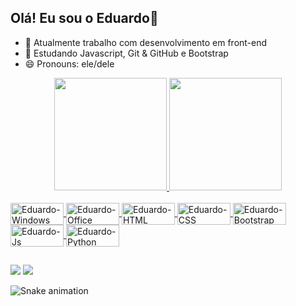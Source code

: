 ## Olá! Eu sou o Eduardo👋

- 🔭 Atualmente trabalho com desenvolvimento em front-end
- 🌱 Estudando Javascript, Git & GitHub e Bootstrap
- 😄 Pronouns: ele/dele

<div align="center">
  <a href="https://github.com/rafaballerini">
  <img height="180em" src="https://github-readme-stats.vercel.app/api?username=eduardoalmeida82&show_icons=true&theme=radical&include_all_commits=true&count_private=true"/>
  <img height="180em" src="https://github-readme-stats.vercel.app/api/top-langs/?username=eduardoalmeida82&layout=compact&langs_count=7&theme=radical"/>
</div>

<div style="display: inline_block"><br>  
  <img align="center" alt="Eduardo-Windows" height="35" width="85" src="https://img.shields.io/badge/Windows-0078D6?style=for-the-badge&logo=windows&logoColor=white">  
  <img align="center" alt="Eduardo-Office" height="35" width="85" src="https://img.shields.io/badge/Microsoft_Office-D83B01?style=for-the-badge&logo=microsoft-office&logoColor=white">  
  <img align="center" alt="Eduardo-HTML" height="35" width="85" src="https://img.shields.io/badge/HTML5-E34F26?style=for-the-badge&logo=html5&logoColor=white">
  <img align="center" alt="Eduardo-CSS" height="35" width="85" src="https://img.shields.io/badge/CSS3-1572B6?style=for-the-badge&logo=css3&logoColor=white">
  <img align="center" alt="Eduardo-Bootstrap" height="35" width="85" src="https://img.shields.io/badge/Bootstrap-563D7C?style=for-the-badge&logo=bootstrap&logoColor=white">
  <img align="center" alt="Eduardo-Js" height="35" width="85" src="https://img.shields.io/badge/JavaScript-F7DF1E?style=for-the-badge&logo=javascript&logoColor=black">  
  <img align="center" alt="Eduardo-Python" height="35" width="85" src="https://img.shields.io/badge/Python-14354C?style=for-the-badge&logo=python&logoColor=white">   
</div>
  
  ##
 
<div> 
  <a href = "mailto:edujralmeida@hotmail.com"><img src="https://img.shields.io/badge/Microsoft_Outlook-0078D4?style=for-the-badge&logo=microsoft-outlook&logoColor=white" target="_blank"></a>
  <a href="https://www.linkedin.com/in/eduardo-junior-almeida-49361078/" target="_blank"><img src="https://img.shields.io/badge/LinkedIn-0077B5?style=for-the-badge&logo=linkedin&logoColor=white" target="_blank"></a> 

 ![Snake animation](https://github.com/EduardoAlmeida82/EduardoAlmeida82/blob/output/.github/workflow/cobrinha.svg)
</div>
